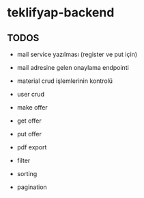 # teklifyap-backend

## TODOS

- mail service yazılması (register ve put için)
- mail adresine gelen onaylama endpointi
- material crud işlemlerinin kontrolü
- user crud
- make offer
- get offer
- put offer
- pdf export

- filter
- sorting
- pagination
